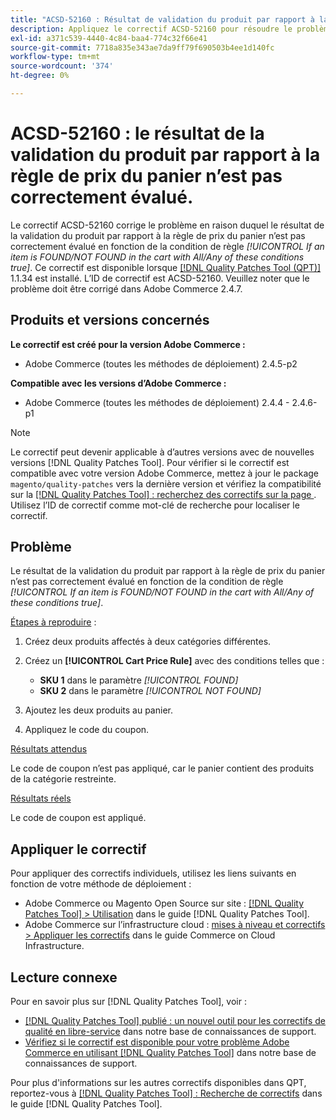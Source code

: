 ```yaml
---
title: "ACSD-52160 : Résultat de validation du produit par rapport à la règle du prix du panier"
description: Appliquez le correctif ACSD-52160 pour résoudre le problème Adobe Commerce en raison duquel le résultat de la validation du produit par rapport à la règle de prix du panier n’est pas correctement évalué en fonction de la condition de règle *[!UICONTROL If an item is FOUND/NOT FOUND in the cart with All/Any of these conditions true]*.
exl-id: a371c539-4440-4c84-baa4-774c32f66e41
source-git-commit: 7718a835e343ae7da9ff79f690503b4ee1d140fc
workflow-type: tm+mt
source-wordcount: '374'
ht-degree: 0%

---
```


# ACSD-52160 : le résultat de la validation du produit par rapport à la règle de prix du panier n’est pas correctement évalué.

Le correctif ACSD-52160 corrige le problème en raison duquel le résultat de la validation du produit par rapport à la règle de prix du panier n’est pas correctement évalué en fonction de la condition de règle *[!UICONTROL If an item is FOUND/NOT FOUND in the cart with All/Any of these conditions true]*. Ce correctif est disponible lorsque [[!DNL Quality Patches Tool (QPT)]](/help/announcements/adobe-commerce-announcements/magento-quality-patches-released-new-tool-to-self-serve-quality-patches.md) 1.1.34 est installé. L’ID de correctif est ACSD-52160. Veuillez noter que le problème doit être corrigé dans Adobe Commerce 2.4.7.

## Produits et versions concernés

**Le correctif est créé pour la version Adobe Commerce :**

* Adobe Commerce (toutes les méthodes de déploiement) 2.4.5-p2

**Compatible avec les versions d’Adobe Commerce :**

* Adobe Commerce (toutes les méthodes de déploiement) 2.4.4 - 2.4.6-p1

>[!NOTE]
>
>Le correctif peut devenir applicable à d’autres versions avec de nouvelles versions [!DNL Quality Patches Tool]. Pour vérifier si le correctif est compatible avec votre version Adobe Commerce, mettez à jour le package `magento/quality-patches` vers la dernière version et vérifiez la compatibilité sur la [[!DNL Quality Patches Tool] : recherchez des correctifs sur la page ](https://experienceleague.adobe.com/tools/commerce-quality-patches/index.html). Utilisez l’ID de correctif comme mot-clé de recherche pour localiser le correctif.

## Problème

Le résultat de la validation du produit par rapport à la règle de prix du panier n’est pas correctement évalué en fonction de la condition de règle *[!UICONTROL If an item is FOUND/NOT FOUND in the cart with All/Any of these conditions true]*.

<u>Étapes à reproduire</u> :

1. Créez deux produits affectés à deux catégories différentes.
1. Créez un **[!UICONTROL Cart Price Rule]** avec des conditions telles que :

   * **SKU 1** dans le paramètre *[!UICONTROL FOUND]*
   * **SKU 2** dans le paramètre *[!UICONTROL NOT FOUND]*

1. Ajoutez les deux produits au panier.
1. Appliquez le code du coupon.

<u>Résultats attendus</u>

Le code de coupon n’est pas appliqué, car le panier contient des produits de la catégorie restreinte.

<u>Résultats réels</u>

Le code de coupon est appliqué.

## Appliquer le correctif

Pour appliquer des correctifs individuels, utilisez les liens suivants en fonction de votre méthode de déploiement :

* Adobe Commerce ou Magento Open Source sur site : [[!DNL Quality Patches Tool] > Utilisation](<https://experienceleague.adobe.com/docs/commerce-operations/tools/quality-patches-tool/usage.html>) dans le guide [!DNL Quality Patches Tool].
* Adobe Commerce sur l’infrastructure cloud : [mises à niveau et correctifs > Appliquer les correctifs](https://experienceleague.adobe.com/docs/commerce-cloud-service/user-guide/develop/upgrade/apply-patches.html) dans le guide Commerce on Cloud Infrastructure.

## Lecture connexe

Pour en savoir plus sur [!DNL Quality Patches Tool], voir :

* [[!DNL Quality Patches Tool] publié : un nouvel outil pour les correctifs de qualité en libre-service](/help/announcements/adobe-commerce-announcements/magento-quality-patches-released-new-tool-to-self-serve-quality-patches.md) dans notre base de connaissances de support.
* [Vérifiez si le correctif est disponible pour votre problème Adobe Commerce en utilisant  [!DNL Quality Patches Tool]](/help/support-tools/patches-available-in-qpt-tool/check-patch-for-magento-issue-with-magento-quality-patches.md) dans notre base de connaissances de support.

Pour plus d&#39;informations sur les autres correctifs disponibles dans QPT, reportez-vous à [[!DNL Quality Patches Tool] : Recherche de correctifs](<https://experienceleague.adobe.com/tools/commerce-quality-patches/index.html>) dans le guide [!DNL Quality Patches Tool].
